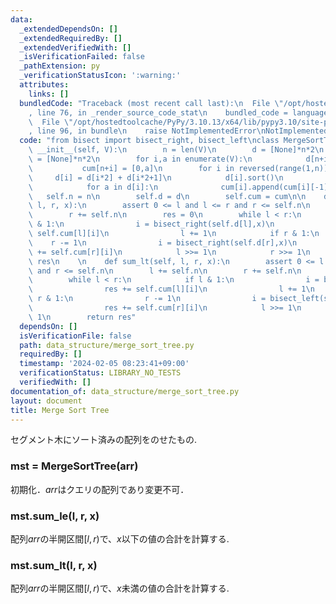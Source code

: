 ```yaml
---
data:
  _extendedDependsOn: []
  _extendedRequiredBy: []
  _extendedVerifiedWith: []
  _isVerificationFailed: false
  _pathExtension: py
  _verificationStatusIcon: ':warning:'
  attributes:
    links: []
  bundledCode: "Traceback (most recent call last):\n  File \"/opt/hostedtoolcache/PyPy/3.10.13/x64/lib/pypy3.10/site-packages/onlinejudge_verify/documentation/build.py\"\
    , line 76, in _render_source_code_stat\n    bundled_code = language.bundle(\n\
    \  File \"/opt/hostedtoolcache/PyPy/3.10.13/x64/lib/pypy3.10/site-packages/onlinejudge_verify/languages/python.py\"\
    , line 96, in bundle\n    raise NotImplementedError\nNotImplementedError\n"
  code: "from bisect import bisect_right, bisect_left\nclass MergeSortTree:\n    def\
    \ __init__(self, V):\n        n = len(V)\n        d = [None]*n*2\n        cum\
    \ = [None]*n*2\n        for i,a in enumerate(V):\n            d[n+i] = [a]\n \
    \           cum[n+i] = [0,a]\n        for i in reversed(range(1,n)):\n       \
    \     d[i] = d[i*2] + d[i*2+1]\n            d[i].sort()\n            cum[i]=[0]\n\
    \            for a in d[i]:\n              cum[i].append(cum[i][-1]+a)\n     \
    \   self.n = n\n        self.d = d\n        self.cum = cum\n\n    def sum_le(self,\
    \ l, r, x):\n        assert 0 <= l and l <= r and r <= self.n\n        l += self.n\n\
    \        r += self.n\n        res = 0\n        while l < r:\n            if l\
    \ & 1:\n                i = bisect_right(self.d[l],x)\n                res +=\
    \ self.cum[l][i]\n                l += 1\n            if r & 1:\n            \
    \    r -= 1\n                i = bisect_right(self.d[r],x)\n                res\
    \ += self.cum[r][i]\n            l >>= 1\n            r >>= 1\n        return\
    \ res\n    \n    def sum_lt(self, l, r, x):\n        assert 0 <= l and l <= r\
    \ and r <= self.n\n        l += self.n\n        r += self.n\n        res = 0\n\
    \        while l < r:\n            if l & 1:\n                i = bisect_left(self.d[l],x)\n\
    \                res += self.cum[l][i]\n                l += 1\n            if\
    \ r & 1:\n                r -= 1\n                i = bisect_left(self.d[r],x)\n\
    \                res += self.cum[r][i]\n            l >>= 1\n            r >>=\
    \ 1\n        return res"
  dependsOn: []
  isVerificationFile: false
  path: data_structure/merge_sort_tree.py
  requiredBy: []
  timestamp: '2024-02-05 08:23:41+09:00'
  verificationStatus: LIBRARY_NO_TESTS
  verifiedWith: []
documentation_of: data_structure/merge_sort_tree.py
layout: document
title: Merge Sort Tree
---
```


セグメント木にソート済みの配列をのせたもの.


### mst = MergeSortTree(arr)

初期化．$arr$はクエリの配列であり変更不可．

### mst.sum_le(l, r, x)

配列$arr$の半開区間$[l,r)$で、$x$以下の値の合計を計算する.

### mst.sum_lt(l, r, x)

配列$arr$の半開区間$[l,r)$で、$x$未満の値の合計を計算する.